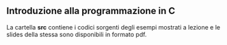 ## Introduzione alla programmazione in C
La cartella **src** contiene i codici sorgenti degli esempi mostrati a lezione e le slides della stessa sono disponibili in formato pdf.
